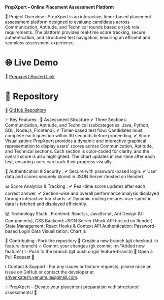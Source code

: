 **PrepXpert – Online Placement Assessment Platform**

🚀 Project Overview :
PrepXpert is an interactive, timer-based placement assessment platform designed to evaluate candidates across Communication, Aptitude, and Technical rounds based on job role requirements. The platform provides real-time score tracking, secure authentication, and structured test navigation, ensuring an efficient and seamless assessment experience.

# 🌐 Live Demo
🔗 [Prepxpert Hosted Link](https://prepxpert.netlify.app/)

# 📂 Repository
🔗 [GitHub Repository](https://github.com/venkatesh02040/prepxpert-m)

✨ Key Features :
📝 Assessment Structure
✔ Three Sections: Communication, Aptitude, and Technical (subcategories: Java, Python, SQL, Node.js, Frontend).
✔ Timer-based test flow: Candidates must complete each question within 30 seconds before proceeding.
✔ Score Visualization: PrepXpert provides a dynamic and interactive graphical representation to display users' scores across Communication, Aptitude, and Technical sections. Each section is color-coded for clarity, and the overall score is also highlighted. The chart updates in real-time after each test, ensuring users can track their progress visually.

🔐 Authentication & Security :
✔ Secure with password-based login.
✔ User data and scores securely stored in JSON Server (hosted on Render).

📊 Score Analytics & Tracking :
✔ Real-time score updates after each correct answer.
✔ Section-wise and overall performance analysis displayed through interactive bar charts.
✔ Dynamic routing ensures user-specific data is fetched and displayed efficiently.

💻 Technology Stack :
Frontend: React.js, JavaScript, Ant Design (UI Components), CSS
Backend: JSON Server (Mock API hosted on Render)
State Management: React Hooks & Context API
Authentication: Password-based Login
Data Visualization: Chart.js


📌 Contributing :
Fork the repository 📌
Create a new branch (git checkout -b feature-branch) 🔥
Commit your changes (git commit -m "Added new feature") ✨
Push to the branch (git push origin feature-branch) 🚀
Open a Pull Request 📢

📞 Contact & Support :
For any issues or feature requests, please raise an issue on GitHub or contact the developer at srivenkatesh.yenumula@gmail.com.

💡 PrepXpert – Elevate your placement preparation with structured assessments! 🚀

